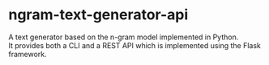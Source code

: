 # ngram-text-generator-api
A text generator based on the n-gram model implemented in Python.  
It provides both a CLI and a REST API which is implemented using the Flask framework.
